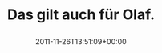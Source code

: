 ---
retweeted: false
source: <a href="http://twitter.com/download/android" rel="nofollow">Twitter for Android</a>
entities:
  hashtags: []
  symbols: []
  user_mentions: []
  urls:
  - url: http://t.co/oy8nzMoc
    expanded_url: http://twitpic.com/7jztp7
    display_url: twitpic.com/7jztp7
    indices:
    - '24'
    - '44'
display_text_range:
- '0'
- '44'
favorite_count: '0'
id_str: '140427371751809024'
truncated: false
retweet_count: '1'
id: '140427371751809024'
possibly_sensitive: false
created_at: Sat Nov 26 13:51:09 +0000 2011
favorited: false
full_text: Das gilt auch für Olaf.
lang: de
quote_url: http://twitpic.com/7jztp7
tags:
- pesos/twitter
date: '2011-11-26T13:51:09+00:00'
src: https://twitter.com/bascht/status/140427371751809024
original_url: https://twitter.com/bascht/status/140427371751809024
type: twitter_tweet
text: Das gilt auch für Olaf.
title: 'Das gilt auch für Olaf.

  '

---